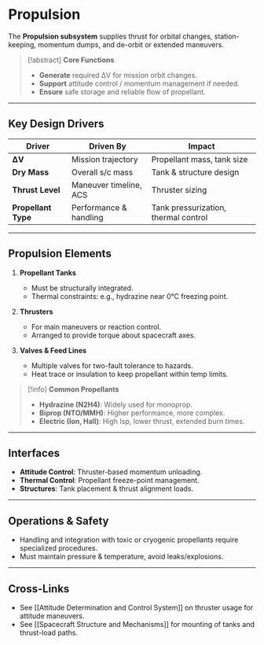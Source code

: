 # Propulsion
The **Propulsion subsystem** supplies thrust for orbital changes, station-keeping, momentum dumps, and de-orbit or extended maneuvers.

> [!abstract] **Core Functions**
> - **Generate** required ΔV for mission orbit changes.
> - **Support** attitude control / momentum management if needed.
> - **Ensure** safe storage and reliable flow of propellant.

---

## Key Design Drivers
| Driver          | Driven By                | Impact                      |
|-----------------|--------------------------|-----------------------------|
| **ΔV**          | Mission trajectory       | Propellant mass, tank size  |
| **Dry Mass**    | Overall s/c mass        | Tank & structure design     |
| **Thrust Level**| Maneuver timeline, ACS  | Thruster sizing             |
| **Propellant Type** | Performance & handling | Tank pressurization, thermal control |

---

## Propulsion Elements
1. **Propellant Tanks**  
   - Must be structurally integrated.  
   - Thermal constraints: e.g., hydrazine near 0°C freezing point.  

2. **Thrusters**  
   - For main maneuvers or reaction control.  
   - Arranged to provide torque about spacecraft axes.

3. **Valves & Feed Lines**  
   - Multiple valves for two-fault tolerance to hazards.  
   - Heat trace or insulation to keep propellant within temp limits.

> [!info] **Common Propellants**
> - **Hydrazine (N2H4)**: Widely used for monoprop.  
> - **Biprop (NTO/MMH)**: Higher performance, more complex.  
> - **Electric (Ion, Hall)**: High Isp, lower thrust, extended burn times.

---

## Interfaces
- **Attitude Control**: Thruster-based momentum unloading.  
- **Thermal Control**: Propellant freeze-point management.  
- **Structures**: Tank placement & thrust alignment loads.

---

## Operations & Safety
- Handling and integration with toxic or cryogenic propellants require specialized procedures.
- Must maintain pressure & temperature, avoid leaks/explosions.

---

## Cross-Links
- See [[Attitude Determination and Control System]] on thruster usage for attitude maneuvers.
- See [[Spacecraft Structure and Mechanisms]] for mounting of tanks and thrust-load paths.

